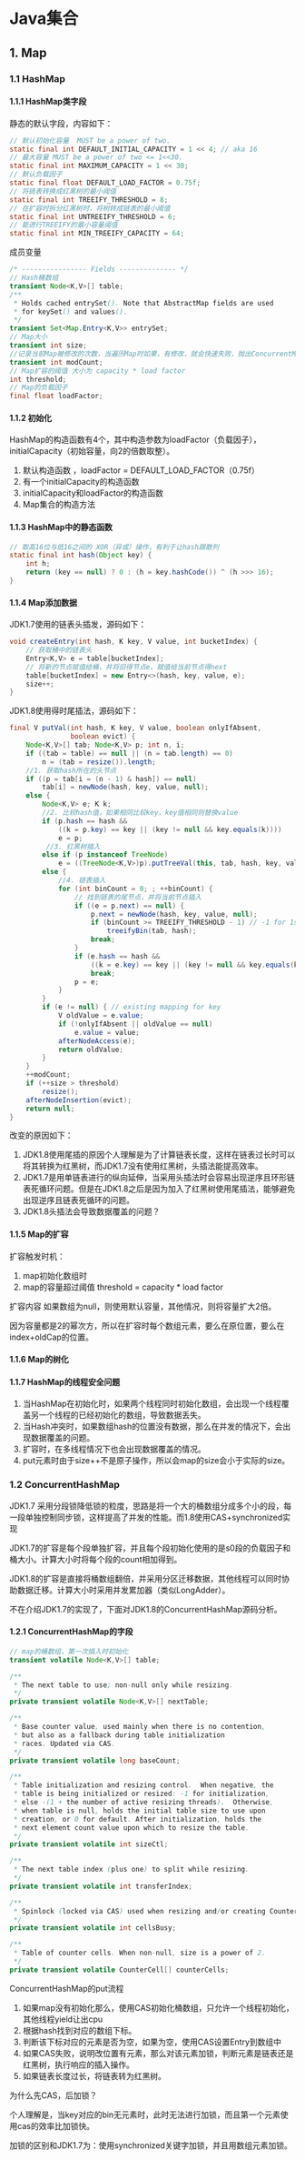 # Java集合

## 1. Map



### 1.1 HashMap



#### 1.1.1 HashMap类字段



静态的默认字段，内容如下：

```java
// 默认初始化容量  MUST be a power of two.
static final int DEFAULT_INITIAL_CAPACITY = 1 << 4; // aka 16
// 最大容量 MUST be a power of two <= 1<<30.
static final int MAXIMUM_CAPACITY = 1 << 30;
// 默认负载因子 
static final float DEFAULT_LOAD_FACTOR = 0.75f;
// 将链表转换成红黑树的最小阈值
static final int TREEIFY_THRESHOLD = 8;
// 在扩容时拆分红黑树时，将树转成链表的最小阈值
static final int UNTREEIFY_THRESHOLD = 6;
// 能进行TREEIFY的最小容量阈值
static final int MIN_TREEIFY_CAPACITY = 64;
```

成员变量

```java
/* ---------------- Fields -------------- */
// Hash桶数组
transient Node<K,V>[] table;
/**
 * Holds cached entrySet(). Note that AbstractMap fields are used
 * for keySet() and values().
 */
transient Set<Map.Entry<K,V>> entrySet;
// Map大小
transient int size;
//记录当前Map被修改的次数，当遍历Map时如果，有修改，就会快速失败，抛出ConcurrentModificationException
transient int modCount;
// Map扩容的阈值 大小为 capacity * load factor
int threshold;
// Map的负载因子
final float loadFactor;
```



#### 1.1.2 初始化 

HashMap的构造函数有4个，其中构造参数为loadFactor（负载因子），initialCapacity（初始容量，向2的倍数取整）。

1. 默认构造函数 ，loadFactor = DEFAULT_LOAD_FACTOR（0.75f）
2. 有一个initialCapacity的构造函数
3. initialCapacity和loadFactor的构造函数
4. Map集合的构造方法

#### 1.1.3 HashMap中的静态函数

```java
// 取高16位与低16之间的 XOR（异或）操作，有利于让hash跟散列
static final int hash(Object key) {
    int h;
    return (key == null) ? 0 : (h = key.hashCode()) ^ (h >>> 16);
}
```

 

#### 1.1.4 Map添加数据

JDK1.7使用的链表头插发，源码如下：

```java
void createEntry(int hash, K key, V value, int bucketIndex) {
    // 获取桶中的链表头
    Entry<K,V> e = table[bucketIndex];
    // 将新的节点赋值给桶，并将旧得节点e，赋值给当前节点得next
    table[bucketIndex] = new Entry<>(hash, key, value, e);
    size++;
}
```

 JDK1.8使用得时尾插法，源码如下：

```java
final V putVal(int hash, K key, V value, boolean onlyIfAbsent,
               boolean evict) {
    Node<K,V>[] tab; Node<K,V> p; int n, i;
    if ((tab = table) == null || (n = tab.length) == 0)
        n = (tab = resize()).length;
    //1. 获取hash所在的头节点
    if ((p = tab[i = (n - 1) & hash]) == null)
        tab[i] = newNode(hash, key, value, null);
    else {
        Node<K,V> e; K k;
        //2. 比较hash值，如果相同比较key，key值相同则替换value
        if (p.hash == hash &&
            ((k = p.key) == key || (key != null && key.equals(k))))
            e = p;
         //3. 红黑树插入
        else if (p instanceof TreeNode)
            e = ((TreeNode<K,V>)p).putTreeVal(this, tab, hash, key, value);
        else {
            //4. 链表插入
            for (int binCount = 0; ; ++binCount) {
                // 找到链表的尾节点，并将当前节点插入
                if ((e = p.next) == null) {
                    p.next = newNode(hash, key, value, null);
                    if (binCount >= TREEIFY_THRESHOLD - 1) // -1 for 1st
                        treeifyBin(tab, hash);
                    break;
                }
                if (e.hash == hash &&
                    ((k = e.key) == key || (key != null && key.equals(k))))
                    break;
                p = e;
            }
        }
        if (e != null) { // existing mapping for key
            V oldValue = e.value;
            if (!onlyIfAbsent || oldValue == null)
                e.value = value;
            afterNodeAccess(e);
            return oldValue;
        }
    }
    ++modCount;
    if (++size > threshold)
        resize();
    afterNodeInsertion(evict);
    return null;
}
```

改变的原因如下：

1. JDK1.8使用尾插的原因个人理解是为了计算链表长度，这样在链表过长时可以将其转换为红黑树，而JDK1.7没有使用红黑树，头插法能提高效率。
2. JDK1.7是用单链表进行的纵向延伸，当采用头插法时会容易出现逆序且环形链表死循环问题。但是在JDK1.8之后是因为加入了红黑树使用尾插法，能够避免出现逆序且链表死循环的问题。
3. JDK1.8头插法会导致数据覆盖的问题？

#### 1.1.5 Map的扩容

扩容触发时机：

1. map初始化数组时
2. map的容量超过阈值 threshold = capacity * load factor

扩容内容 如果数组为null，则使用默认容量，其他情况，则将容量扩大2倍。

因为容量都是2的幂次方，所以在扩容时每个数组元素，要么在原位置，要么在 index+oldCap的位置。

#### 1.1.6 Map的树化



#### 1.1.7 HashMap的线程安全问题

1. 当HashMap在初始化时，如果两个线程同时初始化数组，会出现一个线程覆盖另一个线程的已经初始化的数组，导致数据丢失。
2. 当Hash冲突时，如果数组hash的位置没有数据，那么在并发的情况下，会出现数据覆盖的问题。
3. 扩容时，在多线程情况下也会出现数据覆盖的情况。
4. put元素时由于size++不是原子操作，所以会map的size会小于实际的size。





### 1.2 ConcurrentHashMap



JDK1.7 采用分段锁降低锁的粒度，思路是将一个大的桶数组分成多个小的段，每一段单独控制同步锁，这样提高了并发的性能。而1.8使用CAS+synchronized实现

JDK1.7的扩容是每个段单独扩容，并且每个段初始化使用的是s0段的负载因子和桶大小。计算大小时将每个段的count相加得到。

JDK1.8的扩容是直接将桶数组翻倍，并采用分区迁移数据，其他线程可以同时协助数据迁移。计算大小时采用并发累加器（类似LongAdder）。

不在介绍JDK1.7的实现了，下面对JDK1.8的ConcurrentHashMap源码分析。



#### 1.2.1 ConcurrentHashMap的字段

``` java
// map的桶数组，第一次插入时初始化
transient volatile Node<K,V>[] table;

/**
 * The next table to use; non-null only while resizing.
 */
private transient volatile Node<K,V>[] nextTable;

/**
 * Base counter value, used mainly when there is no contention,
 * but also as a fallback during table initialization
 * races. Updated via CAS.
 */
private transient volatile long baseCount;

/**
 * Table initialization and resizing control.  When negative, the
 * table is being initialized or resized: -1 for initialization,
 * else -(1 + the number of active resizing threads).  Otherwise,
 * when table is null, holds the initial table size to use upon
 * creation, or 0 for default. After initialization, holds the
 * next element count value upon which to resize the table.
 */
private transient volatile int sizeCtl;

/**
 * The next table index (plus one) to split while resizing.
 */
private transient volatile int transferIndex;

/**
 * Spinlock (locked via CAS) used when resizing and/or creating CounterCells.
 */
private transient volatile int cellsBusy;

/**
 * Table of counter cells. When non-null, size is a power of 2.
 */
private transient volatile CounterCell[] counterCells;
```

ConcurrentHashMap的put流程

1. 如果map没有初始化那么，使用CAS初始化桶数组，只允许一个线程初始化，其他线程yield让出cpu
2. 根据hash找到对应的数组下标。
3. 判断该下标对应的元素是否为空，如果为空，使用CAS设置Entry到数组中
4. 如果CAS失败，说明改位置有元素，那么对该元素加锁，判断元素是链表还是红黑树，执行响应的插入操作。
5. 如果链表长度过长，将链表转为红黑树。

为什么先CAS，后加锁？

个人理解是，当key对应的bin无元素时，此时无法进行加锁，而且第一个元素使用cas的效率比加锁快。



加锁的区别和JDK1.7为：使用synchronized关键字加锁，并且用数组元素加锁。

